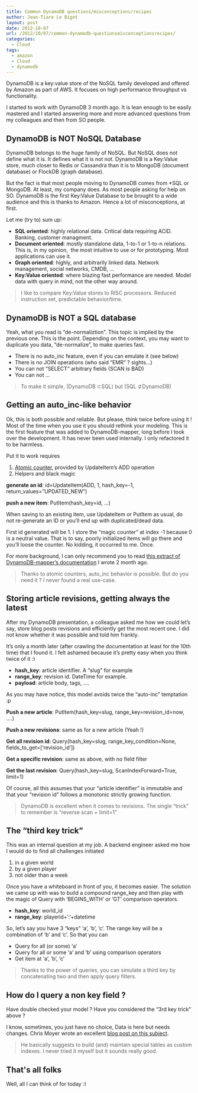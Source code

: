 ```yaml
---
title: Common DynamoDB questions/misconceptions/recipes
author: Jean-Tiare Le Bigot
layout: post
date: 2012-10-07
url: /2012/10/07/common-dynamodb-questionsmisconceptionsrecipes/
categories:
  - Cloud
tags:
  - amazon
  - Cloud
  - dynamodb
---
```

DynamoDB is a key:value store of the NoSQL family developed and offered by Amazon as part of AWS. It focuses on high performance throughput vs functionality.

I started to work with DynamoDB 3 month ago. It is lean enough to be easily mastered and I started answering more and more advanced questions from my colleagues and then from SO people.

## <a name="h.r4l2vhnrpon2"></a>DynamoDB is NOT NoSQL Database

DynamoDB belongs to the huge family of NoSQL. But NoSQL does not define what it is. It defines what it is not not. DynamoDB is a Key:Value store, much closer to Redis or Cassandra than it is to MongoDB (document database) or FlockDB (graph database).<!--more-->

But the fact is that most people moving to DynamoDB comes from *SQL or MongoDB. At least, my company does. As most people asking for help on SO. DynamoDB is the first Key:Value Database to be brought to a wide audience and this is thanks to Amazon. Hence a lot of misconceptions, at first.

Let me (try to) sum up:

  * **SQL oriented**: highly relational data. Critical data requiring ACID. Banking, customer managment.
  * **Document oriented**: mostly standalone data, 1-to-1 or 1-to-n relations. This is, in my opinion,  the most intuitive to use or for prototyping. Most applications can use it.
  * **Graph oriented**: highly, and arbitrarily linked data. Network management, social networks, CMDB, …
  * **Key:Value oriented**: where blazing fast performance are needed. Model data with query in mind, not the other way around.

> I like to compare Key:Value stores to RISC processors. Reduced instruction set, predictable behavior/time.

## <a name="h.js6b59ucu505"></a>DynamoDB is NOT a SQL database

Yeah, what you read is “de-normaliztion”. This topic is implied by the previous one. This is the point. Depending on the context, you may want to duplicate you data, “de-normalize”, to make queries fast.

  * There is no auto_inc feature, even if you can emulate it (see below)
  * There is no JOIN operations (who said “EMR” ? sights&#8230;)
  * You can not “SELECT” arbitrary fields (SCAN is BAD)
  * You can not &#8230;

> To make it simple, (DynamoDB ⊂SQL) but (SQL ⊄DynamoDB)

## <a name="h.t1u6qh1ggqlz"></a>Getting an auto_inc-like behavior

Ok, this is both possible and reliable. But please, think twice before using it ! Most of the time when you use it you should rethink your modeling. This is the first feature that was added to DynamoDB-mapper, long before I took over the development. It has never been used internally. I only refactored it to be harmless.

Put it to work requires

<ol start="1">
  <li>
    <a href="http://docs.amazonwebservices.com/amazondynamodb/latest/developerguide/WorkingWithDDItems.html">Atomic counter</a>, provided by UpdateItem’s ADD operation
  </li>
  <li>
    Helpers and black magic
  </li>
</ol>

**generate an id**: id=UpdateItem(ADD, 1, hash\_key=-1, return\_values=”UPDATED_NEW”)
  
**push a new item**: PutItem(hash_key=id, &#8230;)

When saving to an existing item, use UpdateItem or PutItem as usual, do not re-generate an ID or you’ll end up with duplicated/dead data.

First id generated will be 1. I store the “magic counter” at index -1 because 0 is a neutral value. That is to say, poorly initialized items will go there and you’ll loose the counter. No kidding, it occurred to me. Once.

For more background, I can only recommend you to read [this extract of DynamoDB-mapper’s documentation][1] I wrote 2 month ago.

> Thanks to atomic counters, auto_inc behavior is possible. But do you need it ? I never found a real use-case.

## <a name="h.vtv3e1yckbsj"></a>Storing article revisions, getting always the latest

After my DynamoDB presentation, a colleague asked me how we could let’s say, store blog posts revisions and efficiently get the most recent one. I did not know whether it was possible and told him frankly.

It’s only a month later (after crawling the documentation at least for the 10th time) that I found it. I felt ashamed because it’s pretty easy when you think twice of it <img src="https://blog.jtlebi.fr/wp-includes/images/smilies/simple-smile.png" alt=":)" class="wp-smiley" style="height: 1em; max-height: 1em;" />

  * **hash_key**: article identifier. A “slug” for example
  * **range_key**: revision id. DateTime for example.
  * **payload**: article body, tags, ….

As you may have notice, this model avoids twice the “auto-inc” temptation :p

**Push a new article**: PutItem(hash\_key=slug, range\_key=revision_id=now, ….)
  
**Push a new revisions**: same as for a new article (Yeah !)
  
**Get all revision id**: Query(hash\_key=slug, range\_key\_condition=None, fields\_to\_get=[‘revision\_id’])
  
**Get a specific revision**: same as above, with no field filter
  
**Get the last revision**: Query(hash_key=slug, ScanIndexForward=True, limit=1)

Of course, all this assumes that your “article identifier” is immutable and that your “revision id” follows a monotonic strictly growing function.

> DynamoDB is excellent when it comes to revisions. The single &#8220;trick&#8221; to remember is &#8220;reverse scan + limit=1&#8221;

## <a name="h.g2za5919ol0l"></a>The “third key trick”

This was an internal question at my job. A backend engineer asked me how I would do to find all challenges initiated

<ol start="1">
  <li>
    in a given world
  </li>
  <li>
    by a given player
  </li>
  <li>
    not older than a week
  </li>
</ol>

Once you have a whiteboard in front of you, it becomes easier. The solution we came up with was to build a compound range\_key and then play with the magic of Query with ‘BEGINS\_WITH’ or ‘GT’ comparison operators.

  * **hash_key**: world_id
  * **range_key**: playerid+’:’+datetime

So, let’s say you have 3 “keys” ‘a’, ‘b’, ‘c’. The range key will be a combination of ‘b’ and ‘c’. So that you can

  * Query for all (or some) ‘a’
  * Query for all or some ‘a’ and ‘b’ using comparison operators
  * Get item at ‘a’, ‘b’, ‘c’

> Thanks to the power of queries, you can simulate a third key by concatenating two and then apply query filters.

## <a name="h.1shlqfirwps3"></a>How do I query a non key field ?

Have double checked your model ? Have you considered the “3rd key trick” above ?

I know, sometimes, you just have no choice, Data is here but needs changes. Chris Moyer wrote an excellent [blog post on this subject][2].

> He basically suggests to build (and) maintain special tables as custom indexes. I never tried it myself but it sounds really good.

## That's all folks

Well, all I can think of for today <img src="https://blog.jtlebi.fr/wp-includes/images/smilies/simple-smile.png" alt=":)" class="wp-smiley" style="height: 1em; max-height: 1em;" />

 [1]: http://dynamodb-mapper.readthedocs.org/en/latest/api/model.html#using-auto-incrementing-index
 [2]: http://blog.coredumped.org/2012/01/amazon-dynamodb.html